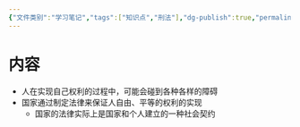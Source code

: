 ```yaml
---
{"文件类别":"学习笔记","tags":["知识点","刑法"],"dg-publish":true,"permalink":"/学习笔记studyup/刑总/社会契约论/","dgPassFrontmatter":true,"created":"2024-10-29T21:25:54.672+08:00","updated":"2024-10-29T21:27:51.044+08:00"}
---
```


# 内容
- 人在实现自己权利的过程中，可能会碰到各种各样的障碍
- 国家通过制定法律来保证人自由、平等的权利的实现
	- 国家的法律实际上是国家和个人建立的一种社会契约